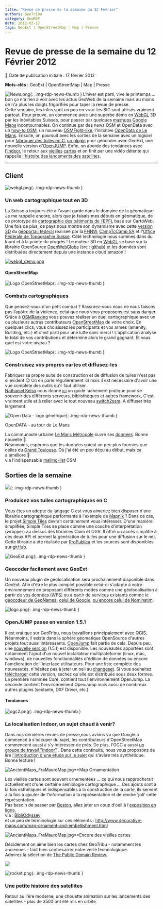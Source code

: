 ```yaml
---
title: "Revue de presse de la semaine du 12 Février"
authors: GeoTribu
category: GeoRDP
date: 2012-02-17
tags: GeoExt | OpenStreetMap | Map | Presse
---
```


# Revue de presse de la semaine du 12 Février 2012


:calendar: Date de publication initiale : 17 février 2012

**Mots-clés :** GeoExt | OpenStreetMap | Map | Presse


![News.png](https://cdn.geotribu.fr/images/internal/icons-rdp-news/news.png){: .img-rdp-news-thumb }
 L'hiver est parti, vive le printemps ... bon ça n'a rien à voir avec les actus GeoWeb de la semaine mais au moins on n'a plus les doigts frigorifiés pour taper la revue de presse.  
 Cette semaine, les infos sont un peu en vrac: les SIG sont utilisés vraiment partout. Pour preuve, on commence avec une superbe démo en [WebGL](#news11) 3D par les inévitables Suisses, pour passer par quelques [mashups Google Maps](#news12) incontournables. On continue par des news OSM et OpenData avec un [how-to OSM](#news22), un nouveau [OSMFight-like](#news21), l'initiative [OpenData de Le Mans](#news43). Ensuite, on poursuit avec les sorties de la semaine avec un logiciel pour [fabriquer des tuiles en C](#news31), [un plugin](#news32) pour géocoder avec GeoExt, une nouvelle version d'[OpenJUMP](#news33). Enfin, on aborde des tendances avec [l'Indoor](#news41), le retour aux [vieilles](#news42) [cartes](#news44) et on finit par une vidéo détente qui rappelle [l'histoire des lancements des satellites](#news45).




----

## Client


 ![webgl.png](/sites/default/files/Tuto/img/Blog/webgl.png){: .img-rdp-news-thumb }

### Un web cartographique tout en 3D

 La Suisse a toujours été à l'avant garde dans le domaine de la géomatique. Je me rappelle encore, alors que je faisais mes débuts en géomatique, de ce prototype de [cartographie des bâtiments de l'EPFL](http://plan.epfl.ch/) basé sur CartoWeb. Une fois de plus, ce pays nous montre son dynamisme avec cette [version 3D](http://swiss3d.openwebglobe.org/) du [géoportail fédéral](http://www.geo.admin.ch/) réalisée par la [FHNW](http://www.fhnw.ch/habg/ivgi), [CampToCamp SA](http://www.camptocamp.com/) et l'[Office Fédérale de Topographie Suisse](http://www.swisstopo.admin.ch/internet/swisstopo/fr/home.html). Côté technologie nous sommes dans du lourd et à la pointe du progrès ! Le moteur 3D en [WebGL](http://fr.wikipedia.org/wiki/WebGL) se base sur la librairie OpenSource [OpenWebGlobe](http://wiki.openwebglobe.org/doku.php?id=start) (src : [github](https://github.com/OpenWebGlobe)) et les données sont distribuées directement depuis une instance cloud amazon !




 [![webgl_demo.png](http://geotribu.net/sites/default/files/Tuto/img/divers/webgl_demo.png)](http://swiss3d.openwebglobe.org/)

#### OpenStreetMap

 ![Logo OpenStreetMap](https://cdn.geotribu.fr/images/logos-icones/OpenStreetMap/Openstreetmap.png){: .img-rdp-news-thumb }

### Combats cartographiques

 Que pensez-vous d'un petit combat ? Rassurez-vous nous ne nous faisons pas l’apôtre de la violence, celui que nous vous proposons est sans danger. Grâce à [OSMRanking](http://osmranking.altogetherlost.com/) vous pouvez réaliser un duel cartographique avec un ou plusieurs autres contributeurs [OpenStreetMap](https://www.openstreetmap.org/) de votre choix. En quelques clics, vous choisissez les participants et vos armes (amenity, Building, etc.) et c'est parti pour une lutte sans merci ! L'application analyse le total de vos contributions et détermine alors le grand gagnant. Et vous quel est votre niveau ?




 ![Logo OpenStreetMap](https://cdn.geotribu.fr/images/logos-icones/OpenStreetMap/Openstreetmap.png){: .img-rdp-news-thumb }

### Construisez vos propres cartes et diffusez-les

 Fabriquer sa propre suite de construction et de diffusion de tuiles n'est pas si évident :wink: On en parle régulièrement ici mais il est nécessaire d'avoir une vue complète des outils qu'il faut utiliser.  
 [Nathaniel Kelso](http://kelso.it/blog/) nous donne [ici](https://github.com/nvkelso/geo-how-to/wiki) un guide 'achement pratique pour se souvenir des différents serveurs, bibliothèques et autres framework. C'est vraiment utile et à relier avec le tout nouveau [switch2osm](http://switch2osm.org/). A diffuser très largement.




 ![Open Data - logo générique](https://cdn.geotribu.fr/images/logos-icones/divers/opendata_logo.png){: .img-rdp-news-thumb }

OpenDATA - au tour de Le Mans

 La communauté urbaine [Le Mans Métropole](http://www.lemans.fr/) ouvre ses [données](http://www.lemainelibre.fr/actualite/le-virage-numerique-du-mans-08-02-2012-28761). Bonne nouvelle :slightly_smiling_face:  
 Néanmoins, espérons que les données soient un peu plus fournies que celles du [Grand Toulouse](http://data.grandtoulouse.fr/). Où j'ai été un peu déçu au début, mais ça s'améliore :slightly_smiling_face:  
 via l'indispensable [mailing-list](http://lists.openstreetmap.org/pipermail/talk-fr/2012-February/040322.html) OSM




## Sorties de la semaine

 ![](https://cdn.geotribu.fr/images/internal/icons-rdp-news/world.png){: .img-rdp-news-thumb }

### Produisez vos tuiles cartographiques en C

 Vous êtes un adepte du langage C est vous aimeriez bien disposer d'une librairie cartographique performante à l'exemple de [Mapnik](http://mapnik.org/) ? Dans ce cas, le projet [Simple Tiles](http://propublica.github.com/simple-tiles/) devrait certainement vous intéresser. D'une manière simplifiée, Simple Tiles se place comme une couche d'interprétation (wrapper) au dessus des librairies Cairo et OGR. Il offre un accès simplifié à ces deux API et permet la génération de tuiles pour une diffusion sur le net. Cette librairie a été réalisée par [ProPublica](http://www.propublica.org/) et les sources sont disponibles sur [gitHub](https://github.com/propublica/simple-tiles).




 ![GeoExt.png](/sites/default/files/Tuto/img/Blog/GeoExt.png){: .img-rdp-news-thumb }

### Geocoder facilement avec GeoExt

 Un nouveau plugin de géolocalisation sera prochainement disponible dans GeoExt. Afin d'être le plus complet possible celui-ci s'adapte à votre environnement en proposant différents modes comme une géolocalisation à partir [de vos données (WFS)](http://dev.geoext.org/trunk/geoext/examples/geocoder-wfs.html) ou à partir de services existants comme [le géocodeur de GeoNames](http://dev.geoext.org/trunk/geoext/examples/geocoder-geonames.html), [celui de Google](http://dev.geoext.org/trunk/geoext/examples/geocoder-google.html), [ou encore celui de Nominatim](http://dev.geoext.org/trunk/geoext/examples/geocoder.html).




 ![logo.png](/sites/default/files/Tuto/img/Blog/openjump/logo.png){: .img-rdp-news-thumb }

### OpenJUMP passe en version 1.5.1

 Il est vrai que sur GeoTribu, nous travaillons principalement avec QGIS. Néanmoins, il existe dans la sphère géomatique OpenSource d'autres projets tout aussi intéressants. [OpenJump](http://www.openjump.org/) fait partie de cela. Depuis peu, une [nouvelle version](http://sourceforge.net/projects/jump-pilot/files/OpenJUMP/1.5.1/) (1.5.1) est disponible. Les nouveautés apportées sont notamment l'ajout d'un nouvel installateur multiplateforme (linux, mac, windows), de nouvelles fonctionnalités d'édition de données ou encore l'amélioration de l'interface utilisateurs. Pour une liste complète des nouveautés, n'hésitez pas à jeter un oeil au [changeset](http://jump-pilot.svn.sourceforge.net/viewvc/jump-pilot/core/trunk/Changes.txt?revision=2721&view=markup). Si vous souhaitez [télécharger](http://sourceforge.net/projects/jump-pilot/files/OpenJUMP/1.5.1/) cette version, sachez qu'elle est distribuée sous deux formes. La première nommée Core, contient tout l'environnement OpenJump. La seconde contient l'environnement OpenJump mais aussi de nombreux autres plugins (sextante, DXF Driver, etc.).




#### Tendances

 ![ogc2.png](http://www.geotribu.net/sites/default/files/Tuto/img/Blog/ogc2.png){: .img-rdp-news-thumb }

### La localisation Indoor, un sujet chaud à venir?

 Dans nos dernières revues de presse,nous avions vu que Google a commencé à s'occuper du sujet, les contributeurs d'OpenStreetMap commencent aussi à s'y intéresser de près. De plus, l'OGC a aussi [un groupe de travail "Indoor"](http://www.ogcnetwork.net/indoorlocation) . Dans cette continuité, nous vous proposons de lire [l'introduction d'une étude sur le sujet](http://stack.nil.com/ipcorner/IndoorLocationBasedServices/#chapter1) qui s'avère très synthétique. Bonne lecture !




 ![AncientMaps_FraMauroMap.jpg](http://www.geotribu.net/sites/default/files/Tuto/img/Blog/divers/AncientMaps_FraMauroMap.jpg)**Map Ornamentation

 Les vieilles cartes sont souvent ornementées ... ce qui nous rapprocherait actuellement d'une certaine sémiologie cartographique ... Ces ajouts sont à la fois esthétiques et indispensables à la construction de la carte, ils servent à la fois à ajouter de l'information à la représentation et de rendre 'joli' cette représentation.  
 Pas besoin de passer par [Boston](https://www.openstreetmap.org/?lat=42.3604488372803&lon=-71.059741973877&zoom=13), allez jeter un coup d'oeil à l'[exposition en ligne](http://www.hcl.harvard.edu/libraries/maps/exhibits/baroque/).  
 via : [BibliOdyssey](http://bibliodyssey.blogspot.com/2012/02/map-ornamentation.html)  
 et un peu de terminologie sur ces éléments : <http://www.decorative-maps.com/map-ornament-and-embellishment.html>




 ![AncientMaps_FraMauroMap.jpg](http://www.geotribu.net/sites/default/files/Tuto/img/Blog/divers/AncientMaps_FraMauroMap.jpg)**Encore des vieilles cartes

 Décidément on aime bien les cartes chez GeoTribu - notamment les anciennes - faut bien contrecarrer notre veille technologique.  
 Admirez la sélection de [The Public Domain Review](http://publicdomainreview.org/2011/09/22/maps-from-geographicus/).

 ![](http://upload.wikimedia.org/wikipedia/commons/thumb/4/48/1853_Kaei_6_Japanese_Map_of_the_World_-_Geographicus_-_ChikyuBankokuHozu-nakajima-1853.jpg/800px-1853_Kaei_6_Japanese_Map_of_the_World_-_Geographicus_-_ChikyuBankokuHozu-nakajima-1853.jpg)




 ![rocket.png](/sites/default/files/Tuto/img/Blog/rocket.png){: .img-rdp-news-thumb }

### Une petite histoire des satellites

 Retour au l'ère moderne, une chouette animation sur les lancements des satellites - plus de 3500 ont été mis en orbite.
